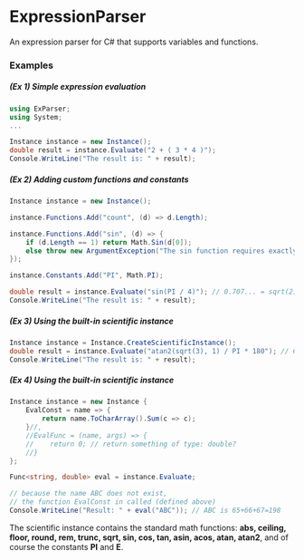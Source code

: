 # ExpressionParser
An expression parser for C# that supports variables and functions.

### Examples
##### (Ex 1) Simple expression evaluation
```C#
using ExParser;
using System;
...

Instance instance = new Instance();
double result = instance.Evaluate("2 + ( 3 * 4 )");
Console.WriteLine("The result is: " + result);
```
##### (Ex 2) Adding custom functions and constants
```C#
Instance instance = new Instance();

instance.Functions.Add("count", (d) => d.Length);

instance.Functions.Add("sin", (d) => {
	if (d.Length == 1) return Math.Sin(d[0]);
	else throw new ArgumentException("The sin function requires exactly one parameter.");
});

instance.Constants.Add("PI", Math.PI);

double result = instance.Evaluate("sin(PI / 4)"); // 0.707... = sqrt(2) / 2
Console.WriteLine("The result is: " + result);
```
##### (Ex 3) Using the built-in scientific instance
```C#
Instance instance = Instance.CreateScientificInstance();
double result = instance.Evaluate("atan2(sqrt(3), 1) / PI * 180"); // 60
Console.WriteLine("The result is: " + result);
```

##### (Ex 4) Using the built-in scientific instance
```C#
Instance instance = new Instance {
	EvalConst = name => {
		return name.ToCharArray().Sum(c => c);
	}//,
	//EvalFunc = (name, args) => {
	//    return 0; // return something of type: double?
	//}
};

Func<string, double> eval = instance.Evaluate;

// because the name ABC does not exist,
// the function EvalConst in called (defined above)
Console.WriteLine("Result: " + eval("ABC")); // ABC is 65+66+67=198
```
The scientific instance contains the standard math functions:
**abs, ceiling, floor, round, rem, trunc, sqrt, sin, cos, tan, asin, acos, atan, atan2**, and of course the constants **PI** and **E**.
